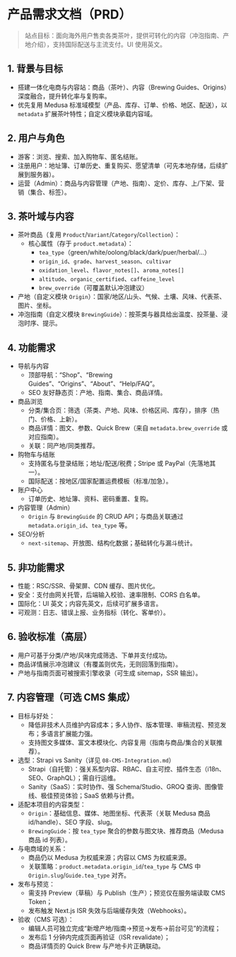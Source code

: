 # 产品需求文档（PRD）

> 站点目标：面向海外用户售卖各类茶叶，提供可转化的内容（冲泡指南、产地介绍），支持国际配送与主流支付。UI 使用英文。

## 1. 背景与目标
- 搭建一体化电商与内容站：商品（茶叶）、内容（Brewing Guides、Origins）深度融合，提升转化率与复购率。
- 优先复用 Medusa 标准域模型（产品、库存、订单、价格、地区、配送），以 `metadata` 扩展茶叶特性；自定义模块承载内容域。

## 2. 用户与角色
- 游客：浏览、搜索、加入购物车、匿名结账。
- 注册用户：地址簿、订单历史、重复购买、愿望清单（可先本地存储，后续扩展到服务器）。
- 运营（Admin）：商品与内容管理（产地、指南）、定价、库存、上/下架、营销（集合、标签）。

## 3. 茶叶域与内容
- 茶叶商品（复用 `Product`/`Variant`/`Category`/`Collection`）：
  - 核心属性（存于 `product.metadata`）：
    - `tea_type`（green/white/oolong/black/dark/puer/herbal/...）
    - `origin_id`、`grade`、`harvest_season`、`cultivar`
    - `oxidation_level`、`flavor_notes[]`、`aroma_notes[]`
    - `altitude`、`organic_certified`、`caffeine_level`
    - `brew_override`（可覆盖默认冲泡建议）
- 产地（自定义模块 `Origin`）：国家/地区/山头、气候、土壤、风味、代表茶、图片、坐标。
- 冲泡指南（自定义模块 `BrewingGuide`）：按茶类与器具给出温度、投茶量、浸泡时序、提示。

## 4. 功能需求
- 导航与内容
  - 顶部导航：“Shop”、“Brewing Guides”、“Origins”、“About”、“Help/FAQ”。
  - SEO 友好静态页：产地、指南、集合、商品详情。
- 商品浏览
  - 分类/集合页：筛选（茶类、产地、风味、价格区间、库存），排序（热门、价格、上新）。
  - 商品详情：图文、参数、Quick Brew（来自 `metadata.brew_override` 或对应指南）。
  - 关联：同产地/同类推荐。
- 购物车与结账
  - 支持匿名与登录结账；地址/配送/税费；Stripe 或 PayPal（先落地其一）。
  - 国际配送：按地区/国家配置运费模板（标准/加急）。
- 账户中心
  - 订单历史、地址簿、资料、密码重置、复购。
- 内容管理（Admin）
  - `Origin` 与 `BrewingGuide` 的 CRUD API；与商品关联通过 `metadata.origin_id`、`tea_type` 等。
- SEO/分析
  - `next-sitemap`、开放图、结构化数据；基础转化与漏斗统计。

## 5. 非功能需求
- 性能：RSC/SSR、骨架屏、CDN 缓存、图片优化。
- 安全：支付由网关托管，后端输入校验、速率限制、CORS 白名单。
- 国际化：UI 英文；内容先英文，后续可扩展多语言。
- 可观测：日志、错误上报、业务指标（转化、客单价）。

## 6. 验收标准（高层）
- 用户可基于分类/产地/风味完成筛选、下单并支付成功。
- 商品详情展示冲泡建议（有覆盖则优先，无则回落到指南）。
- 产地与指南页面可被搜索引擎收录（可生成 sitemap，SSR 输出）。

## 7. 内容管理（可选 CMS 集成）
- 目标与好处：
  - 降低非技术人员维护内容成本；多人协作、版本管理、审稿流程、预览发布；多语言扩展能力强。
  - 支持图文多媒体、富文本模块化、内容复用（指南与商品/集合的关联推荐）。
- 选型：Strapi vs Sanity（详见 `08-CMS-Integration.md`）
  - Strapi（自托管）：强关系型内容、RBAC、自主可控、插件生态（i18n、SEO、GraphQL）；需自行运维。
  - Sanity（SaaS）：实时协作、强 Schema/Studio、GROQ 查询、图像管线、极佳预览体验；SaaS 依赖与计费。
- 适配本项目的内容类型：
  - `Origin`：基础信息、媒体、地图坐标、代表茶（关联 Medusa 商品 id/handle）、SEO 字段、slug。
  - `BrewingGuide`：按 `tea_type` 聚合的参数与图文块、推荐商品（Medusa 商品 id 列表）。
- 与电商域的关系：
  - 商品仍以 Medusa 为权威来源；内容以 CMS 为权威来源。
  - 关联策略：`product.metadata.origin_id`/`tea_type` 与 CMS 中 `Origin.slug`/`Guide.tea_type` 对齐。
- 发布与预览：
  - 需支持 Preview（草稿）与 Publish（生产）；预览仅在服务端读取 CMS Token；
  - 发布触发 Next.js ISR 失效与后端缓存失效（Webhooks）。
- 验收（CMS 可选）：
  - 编辑人员可独立完成“新增产地/指南→预览→发布→前台可见”的流程；
  - 发布后 1 分钟内完成页面再验证（ISR revalidate）；
  - 商品详情页的 Quick Brew 与产地卡片正确联动。
